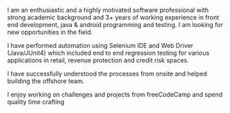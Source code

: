 I am an enthusiastic and a highly motivated software professional with strong academic background and 3+ years of working experience in front end development,
java & android programming and testing. I am looking for new opportunities in the field.

I have performed automation using Selenium IDE and Web Driver (Java/JUnit4) which included end to end regression testing for various applications in retail,
revenue protection and credit risk spaces.

I have successfully understood the processes from onsite and helped building the offshore team.

I enjoy working on challenges and projects from freeCodeCamp and spend quality time crafting
